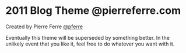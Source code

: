 2011 Blog Theme @pierreferre.com
====================
Created by Pierre Ferre [@pferre](https://github.com/pferre)

Eventually this theme will be superseded by something better. In the
unlikely event that you like it, feel free to do whatever you want with it.  

